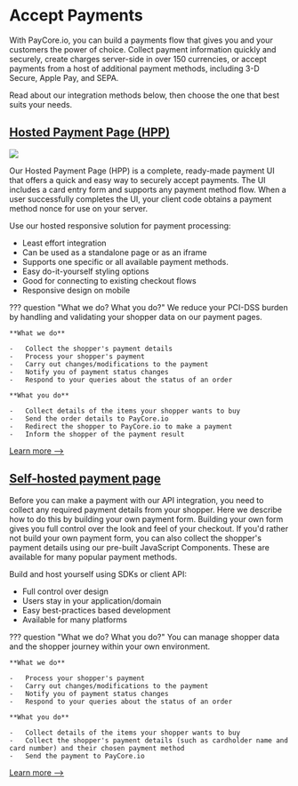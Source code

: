 # Accept Payments

With PayCore.io, you can build a payments flow that gives you and your customers the power of choice. Collect payment information quickly and securely, create charges server-side in over 150 currencies, or accept payments from a host of additional payment methods, including 3-D Secure, Apple Pay, and SEPA.

Read about our integration methods below, then choose the one that best suits your needs.

## [Hosted Payment Page (HPP)](/products/hpp/)

![](/products/hpp/images/hpp-preview.png)

Our Hosted Payment Page (HPP) is a complete, ready-made payment UI that offers a quick and easy way to securely accept payments. The UI includes a card entry form and supports any payment method flow. When a user successfully completes the UI, your client code obtains a payment method nonce for use on your server.

Use our hosted responsive solution for payment processing:

-   Least effort integration
-   Can be used as a standalone page or as an iframe
-   Supports one specific or all available payment methods.
-   Easy do-it-yourself styling options
-   Good for connecting to existing checkout flows
-   Responsive design on mobile

??? question "What we do? What you do?"
    We reduce your PCI-DSS burden by handling and validating your shopper data on our payment pages.

    **What we do**

    -   Collect the shopper's payment details
    -   Process your shopper's payment
    -   Carry out changes/modifications to the payment
    -   Notify you of payment status changes
    -   Respond to your queries about the status of an order

    **What you do**

    -   Collect details of the items your shopper wants to buy
    -   Send the order details to PayCore.io
    -   Redirect the shopper to PayCore.io to make a payment
    -   Inform the shopper of the payment result

[Learn more -->](/products/hpp/)

## [Self-hosted payment page](/products/hpp/self-hosted-payment-page/)

Before you can make a payment with our API integration, you need to collect any required payment details from your shopper. Here we describe how to do this by building your own payment form.
Building your own form gives you full control over the look and feel of your checkout. If you'd rather not build your own payment form, you can also collect the shopper's payment details using our pre-built JavaScript Components. These are available for many popular payment methods.

Build and host yourself using SDKs or client API:

-   Full control over design
-   Users stay in your application/domain
-   Easy best-practices based development
-   Available for many platforms

??? question "What we do? What you do?"
    You can manage shopper data and the shopper journey within your own environment.

    **What we do**

    -   Process your shopper's payment
    -   Carry out changes/modifications to the payment
    -   Notify you of payment status changes
    -   Respond to your queries about the status of an order

    **What you do**

    -   Collect details of the items your shopper wants to buy
    -   Collect the shopper's payment details (such as cardholder name and card number) and their chosen payment method
    -   Send the payment to PayCore.io

[Learn more -->](/products/hpp/self-hosted-payment-page/)